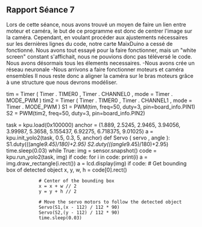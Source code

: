 ## Rapport Séance 7

Lors de cette séance, nous avons trouvé un moyen de faire un lien entre moteur et caméra, le but de ce programme est donc de centrer l'image sur la caméra.
Cependant, en voulant procéder aux ajustements nécessaires sur les dernières lignes du code, notre carte MaixDuino a cessé de fonctionné.
Nous avons tout essayé pour la faire fonctionner, mais un "white screen" constant s'affichait, nous ne pouvions donc pas téléversé le code.
Nous avons désormais tous les élements necessaires.
  -Nous avons crée un réseau neuronale
  -Nous arrivons a faire fonctionner moteurs et caméra ensembles
 Il nous reste donc a aligner la caméra sur le bras moteurs grâce à une structure que nous devrons modéliser.
 
 tim = Timer ( Timer . TIMER0 , Timer . CHANNEL0 , mode = Timer . MODE_PWM )
tim2  =  Timer ( Timer . TIMER0 , Timer . CHANNEL1 , mode = Timer . MODE_PWM )
S1 = PWM(tim, freq=50, duty=3, pin=board_info.PIN1)
S2 = PWM(tim2, freq=50, duty=3, pin=board_info.PIN2)

task = kpu.load(0x100000)
anchor = (1.889, 2.5245, 2.9465, 3.94056, 3.99987, 5.3658, 5.155437, 6.92275, 6.718375, 9.01025)
a = kpu.init_yolo2(task, 0.5, 0.3, 5, anchor)
def  Servo ( servo , angle ):
    S1.duty(((angle*9.45)/180)+2.95)
    S2.duty(((angle*9.45)/180)+2.95)
    time.sleep(0.03)
while True:
        img = sensor.snapshot()
        code = kpu.run_yolo2(task, img)
        if code:
            for i in code:
                print(i)
                a = img.draw_rectangle(i.rect())
        a = lcd.display(img)
        if code:
                # Get bounding box of detected object
                x, y, w, h = code[0].rect()

                # Center of the bounding box
                x = x + w // 2
                y = y + h // 2

                # Move the servo motors to follow the detected object
                Servo(S1,(x - 112) / 112 * 90)
                Servo(S2,(y - 112) / 112 * 90)
                time.sleep(0.03)
